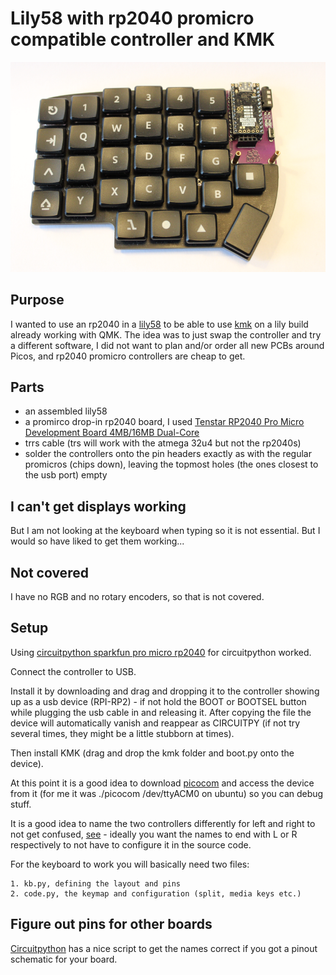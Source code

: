 # Lily58 with rp2040 promicro compatible controller and KMK

![Keyboard](./pics/keyboard.png)

## Purpose

I wanted to use an rp2040 in a [lily58](https://github.com/kata0510/Lily58) to be able to use [kmk](https://github.com/KMKfw) on a lily build already working with QMK. 
The idea was to just swap the controller and try a different software, I did not want to plan and/or order all new PCBs around Picos, and rp2040 promicro controllers are cheap to get.


## Parts

- an assembled lily58
- a promirco drop-in rp2040 board, I used [Tenstar RP2040 Pro Micro Development Board 4MB/16MB Dual-Core](https://de.aliexpress.com/item/1005006599393967.html?gatewayAdapt=glo2deu)
- trrs cable (trs will work with the atmega 32u4 but not the rp2040s)
- solder the controllers onto the pin headers exactly as with the regular promicros (chips down), leaving the topmost holes (the ones closest to the usb port) empty

## I can't get displays working

But I am not looking at the keyboard when typing so it is not essential. But I would so have liked to get them working...


## Not covered

I have no RGB and no rotary encoders, so that is not covered.


## Setup

Using [circuitpython sparkfun pro micro rp2040](https://circuitpython.org/board/sparkfun_pro_micro_rp2040/) for circuitpython worked.

Connect the controller to USB.

Install it by downloading and drag and dropping it to the controller showing up as a usb device (RPI-RP2) - if not hold the BOOT or BOOTSEL button while plugging the usb cable in and releasing it. 
After copying the file the device will automatically vanish and reappear as CIRCUITPY (if not try several times, they might be a little stubborn at times).

Then install KMK (drag and drop the kmk folder and boot.py onto the device).

At this point it is a good idea to download [picocom](https://github.com/npat-efault/picocom) and access the device from it (for me it was ./picocom /dev/ttyACM0 on ubuntu) so you can debug stuff.

It is a good idea to name the two controllers differently for left and right to not get confused, [see](https://learn.adafruit.com/welcome-to-circuitpython/renaming-circuitpy) - ideally you want the names to end with L or R respectively to not have to configure it in the source code.

For the keyboard to work you will basically need two files:

	1. kb.py, defining the layout and pins
	2. code.py, the keymap and configuration (split, media keys etc.)


## Figure out pins for other boards

[Circuitpython](https://learn.adafruit.com/circuitpython-essentials/circuitpython-pins-and-modules) has a nice script to get the names correct if you got a pinout schematic for your board.